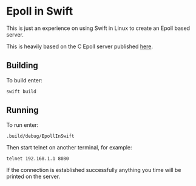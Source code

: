 Epoll in Swift
==============

This is just an experience on using Swift in Linux to create an Epoll based server.

This is heavily based on the C Epoll server published [here](https://banu.com/blog/2/how-to-use-epoll-a-complete-example-in-c/).

Building
--------

To build enter:

```
swift build
```

Running
-------

To run enter:

```
.build/debug/EpollInSwift
```

Then start telnet on another terminal, for example:

```
telnet 192.168.1.1 8080
```

If the connection is established successfully anything you time will be printed on the server.
